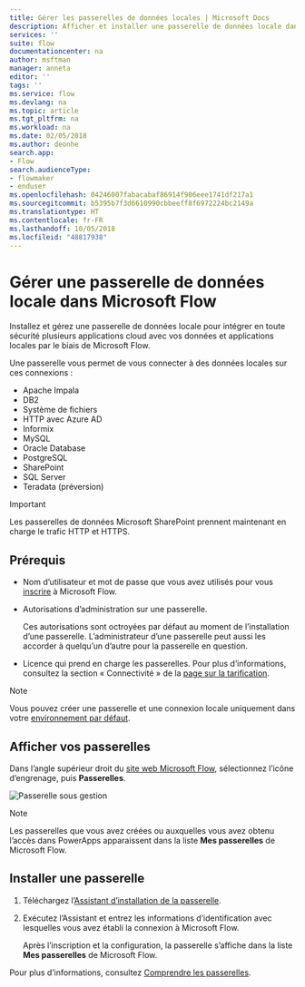 ```yaml
---
title: Gérer les passerelles de données locales | Microsoft Docs
description: Afficher et installer une passerelle de données locale dans Microsoft Flow
services: ''
suite: flow
documentationcenter: na
author: msftman
manager: anneta
editor: ''
tags: ''
ms.service: flow
ms.devlang: na
ms.topic: article
ms.tgt_pltfrm: na
ms.workload: na
ms.date: 02/05/2018
ms.author: deonhe
search.app:
- Flow
search.audienceType:
- flowmaker
- enduser
ms.openlocfilehash: 04246007fabacabaf86914f906eee1741df217a1
ms.sourcegitcommit: b5395b7f3d6610990cbbeeff8f6972224bc2149a
ms.translationtype: HT
ms.contentlocale: fr-FR
ms.lasthandoff: 10/05/2018
ms.locfileid: "48817938"
---
```

# <a name="manage-an-on-premises-data-gateway-in-microsoft-flow"></a>Gérer une passerelle de données locale dans Microsoft Flow

Installez et gérez une passerelle de données locale pour intégrer en toute sécurité plusieurs applications cloud avec vos données et applications locales par le biais de Microsoft Flow.

Une passerelle vous permet de vous connecter à des données locales sur ces connexions :

* Apache Impala
* DB2
* Système de fichiers
* HTTP avec Azure AD
* Informix
* MySQL
* Oracle Database
* PostgreSQL
* SharePoint
* SQL Server
* Teradata (préversion)

> [!IMPORTANT]
> Les passerelles de données Microsoft SharePoint prennent maintenant en charge le trafic HTTP et HTTPS.

## <a name="prerequisites"></a>Prérequis

* Nom d’utilisateur et mot de passe que vous avez utilisés pour vous [inscrire](sign-up-sign-in.md) à Microsoft Flow.
* Autorisations d’administration sur une passerelle.

  Ces autorisations sont octroyées par défaut au moment de l’installation d’une passerelle. L’administrateur d’une passerelle peut aussi les accorder à quelqu’un d’autre pour la passerelle en question.
* Licence qui prend en charge les passerelles. Pour plus d’informations, consultez la section « Connectivité » de la [page sur la tarification](https://flow.microsoft.com/pricing/).

> [!NOTE]
> Vous pouvez créer une passerelle et une connexion locale uniquement dans votre [environnement par défaut](environments-overview-maker.md).



## <a name="view-your-gateways"></a>Afficher vos passerelles

Dans l’angle supérieur droit du [site web Microsoft Flow](https://flow.microsoft.com), sélectionnez l’icône d’engrenage, puis **Passerelles**.

![Passerelle sous gestion][1]

> [!NOTE]
> Les passerelles que vous avez créées ou auxquelles vous avez obtenu l’accès dans PowerApps apparaissent dans la liste **Mes passerelles** de Microsoft Flow.



## <a name="install-a-gateway"></a>Installer une passerelle

1. Téléchargez l’[Assistant d’installation de la passerelle](https://go.microsoft.com/fwlink/?LinkID=820580&clcid=0x409).

1. Exécutez l’Assistant et entrez les informations d’identification avec lesquelles vous avez établi la connexion à Microsoft Flow.

    Après l’inscription et la configuration, la passerelle s’affiche dans la liste **Mes passerelles** de Microsoft Flow.

Pour plus d’informations, consultez [Comprendre les passerelles](gateway-reference.md).

<!-- Image references -->
[1]: ./media/manage-gateway/view-gateways.png
